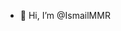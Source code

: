 - 👋 Hi, I’m @IsmailMMR

<!---
IsmailMMR/IsmailMMR is a ✨ special ✨ repository because its `README.md` (this file) appears on your GitHub profile.
You can click the Preview link to take a look at your changes.
--->
